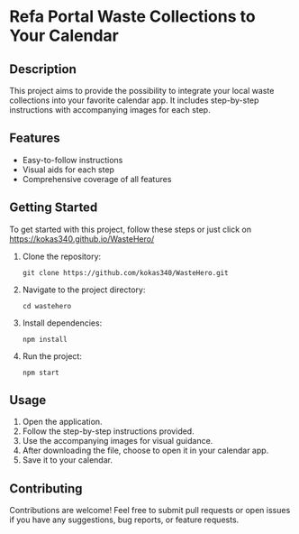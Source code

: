 # Refa Portal Waste Collections to Your Calendar

## Description

This project aims to provide the possibility to integrate your local waste collections into your favorite calendar app. It includes step-by-step instructions with accompanying images for each step.

## Features

- Easy-to-follow instructions
- Visual aids for each step
- Comprehensive coverage of all features

## Getting Started

To get started with this project, follow these steps or just click on https://kokas340.github.io/WasteHero/

1. Clone the repository:

    ```
    git clone https://github.com/kokas340/WasteHero.git
    ```

2. Navigate to the project directory:

    ```
    cd wastehero
    ```

3. Install dependencies:

    ```
    npm install
    ```

4. Run the project:

    ```
    npm start
    ```

## Usage

1. Open the application.
2. Follow the step-by-step instructions provided.
3. Use the accompanying images for visual guidance.
4. After downloading the file, choose to open it in your calendar app.
5. Save it to your calendar.

## Contributing

Contributions are welcome! Feel free to submit pull requests or open issues if you have any suggestions, bug reports, or feature requests.
#
